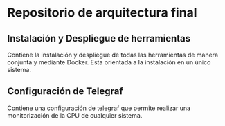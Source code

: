 # Repositorio de arquitectura final

## Instalación y Despliegue de herramientas

Contiene la instalación y despliegue de todas las herramientas de manera conjunta y mediante Docker. Esta orientada a la instalación en un único sistema.

## Configuración de Telegraf

Contiene una configuración de telegraf que permite realizar una monitorización de la CPU de cualquier sistema.
